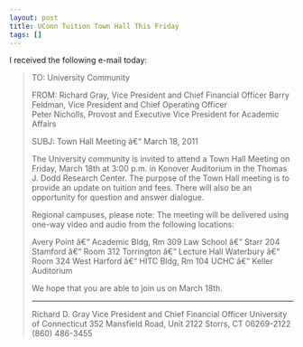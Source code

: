```yaml
---
layout: post
title: UConn Tuition Town Hall This Friday
tags: []
---
```

I received the following e-mail today:
<blockquote>
TO:         University Community
               
FROM:  Richard Gray, Vice President and Chief Financial Officer
Barry Feldman, Vice President and  Chief Operating Officer                                       
               Peter Nicholls, Provost and Executive Vice President for Academic Affairs
 
SUBJ:     Town Hall Meeting â€“ March 18, 2011
 
The University community is invited to attend a Town Hall Meeting on Friday, March 18th at 3:00 p.m. in Konover Auditorium in the Thomas J. Dodd Research Center. The purpose of the Town Hall meeting is to provide an update on tuition and fees.  There will also be an opportunity for question and answer dialogue.
 
Regional campuses, please note:  The meeting will be delivered using one-way video and audio from the following locations:
 
Avery Point â€“ Academic Bldg, Rm 309
Law School â€“ Starr 204
Stamford â€“ Room 312
Torrington â€“ Lecture Hall
Waterbury â€“ Room 324
West Harford â€“ HITC Bldg, Rm 104
UCHC â€“ Keller Auditorium
 
We hope that you are able to join us on March 18th.
 *************************************
Richard D. Gray
Vice President and Chief Financial Officer
University of Connecticut
352 Mansfield Road, Unit 2122
Storrs, CT  06269-2122
(860) 486-3455
</blockquote>


